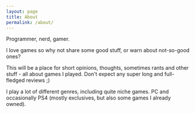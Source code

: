 ```yaml
---
layout: page
title: About
permalink: /about/
---
```


Programmer, nerd, gamer.

I love games so why not share some good stuff, or warn about not-so-good ones?

This will be a place for short opinions, thoughts, sometimes rants and other stuff - all about games I played. Don't expect any super long and full-fledged reviews ;)

I play a lot of different genres, including quite niche games. PC and occasionally PS4 (mostly exclusives, but also some games I already owned).